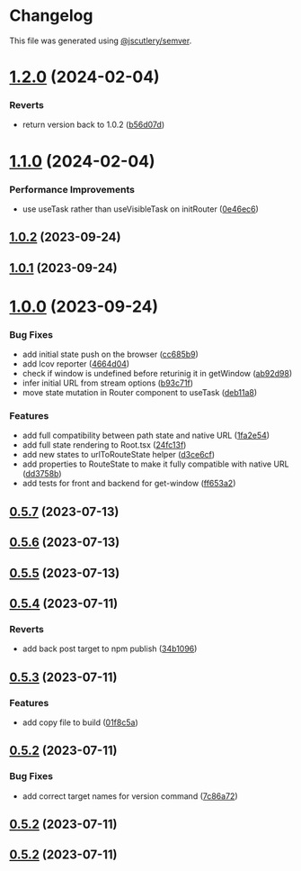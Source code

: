 # Changelog

This file was generated using [@jscutlery/semver](https://github.com/jscutlery/semver).

# [1.2.0](https://github.com/dannyfranca/qwik-router/compare/qwik-router-1.1.0...qwik-router-1.2.0) (2024-02-04)


### Reverts

* return version back to 1.0.2 ([b56d07d](https://github.com/dannyfranca/qwik-router/commit/b56d07d782b3b6e6d40133223440a6639aa15768))



# [1.1.0](https://github.com/dannyfranca/qwik-router/compare/qwik-router-1.0.2...qwik-router-1.1.0) (2024-02-04)


### Performance Improvements

* use useTask rather than useVisibleTask on initRouter ([0e46ec6](https://github.com/dannyfranca/qwik-router/commit/0e46ec6a8dfcdae8f4d525cbe29a62c7048fdbf6))



## [1.0.2](https://github.com/dannyfranca/qwik-router/compare/qwik-router-1.0.1...qwik-router-1.0.2) (2023-09-24)



## [1.0.1](https://github.com/dannyfranca/qwik-router/compare/qwik-router-1.0.0...qwik-router-1.0.1) (2023-09-24)



# [1.0.0](https://github.com/dannyfranca/qwik-router/compare/qwik-router-0.5.7...qwik-router-1.0.0) (2023-09-24)


### Bug Fixes

* add initial state push on the browser ([cc685b9](https://github.com/dannyfranca/qwik-router/commit/cc685b9d8532ba1a2c24ec0167231931c90787f8))
* add lcov reporter ([4664d04](https://github.com/dannyfranca/qwik-router/commit/4664d04d892b6300ae2686a42ac17e9d9a50f39f))
* check if window is undefined before returinig it in getWindow ([ab92d98](https://github.com/dannyfranca/qwik-router/commit/ab92d98cdd803797f4a3d356c54311a4605a09b9))
* infer initial URL from stream options ([b93c71f](https://github.com/dannyfranca/qwik-router/commit/b93c71f9b7e0fed4f18d5a4b1b33aec9a71f576d))
* move state mutation in Router component to useTask ([deb11a8](https://github.com/dannyfranca/qwik-router/commit/deb11a813fb8c5258e393dce1717d393b0887b97))


### Features

* add full compatibility between path state and native URL ([1fa2e54](https://github.com/dannyfranca/qwik-router/commit/1fa2e544d50b9387f126287447826edb4182d522))
* add full state rendering to Root.tsx ([24fc13f](https://github.com/dannyfranca/qwik-router/commit/24fc13fa295b3a4cb6c5da5a2e7edeb12a2789aa))
* add new states to urlToRouteState helper ([d3ce6cf](https://github.com/dannyfranca/qwik-router/commit/d3ce6cf47110d3e6383c2367f2cf536da5b69210))
* add properties to RouteState to make it fully compatible with native URL ([dd3758b](https://github.com/dannyfranca/qwik-router/commit/dd3758b004fec78833cb8cec34da3d1baabc603c))
* add tests for front and backend for get-window ([ff653a2](https://github.com/dannyfranca/qwik-router/commit/ff653a25d5899ff9e0294c1391b0d277aaa2bd4a))



## [0.5.7](https://github.com/dannyfranca/qwik-router/compare/qwik-router-0.5.6...qwik-router-0.5.7) (2023-07-13)



## [0.5.6](https://github.com/dannyfranca/qwik-router/compare/qwik-router-0.5.5...qwik-router-0.5.6) (2023-07-13)



## [0.5.5](https://github.com/dannyfranca/qwik-router/compare/qwik-router-0.5.4...qwik-router-0.5.5) (2023-07-13)



## [0.5.4](https://github.com/dannyfranca/qwik-router/compare/qwik-router-0.5.3...qwik-router-0.5.4) (2023-07-11)


### Reverts

* add back post target to npm publish ([34b1096](https://github.com/dannyfranca/qwik-router/commit/34b1096eded9d3c5b267e119be796ec9b51640f6))



## [0.5.3](https://github.com/dannyfranca/qwik-router/compare/qwik-router-0.5.2...qwik-router-0.5.3) (2023-07-11)


### Features

* add copy file to build ([01f8c5a](https://github.com/dannyfranca/qwik-router/commit/01f8c5a5250bb3ba1ea14cd25cb69d5a31570c00))



## [0.5.2](https://github.com/dannyfranca/qwik-router/compare/qwik-router-0.5.1...qwik-router-0.5.2) (2023-07-11)


### Bug Fixes

* add correct target names for version command ([7c86a72](https://github.com/dannyfranca/qwik-router/commit/7c86a724fe17432a8ae4e92e4e22148463499c1d))



## [0.5.2](https://github.com/dannyfranca/qwik-router/compare/qwik-router-0.5.1...qwik-router-0.5.2) (2023-07-11)



## [0.5.2](https://github.com/dannyfranca/qwik-router/compare/qwik-router-0.5.1...qwik-router-0.5.2) (2023-07-11)
